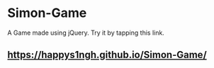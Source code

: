 # Simon-Game

A Game made using jQuery.
Try it by tapping this link.
## https://happys1ngh.github.io/Simon-Game/
